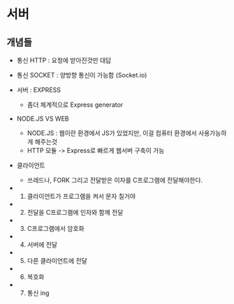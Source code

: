 # 서버


## 개념들 

- 통신 HTTP : 요청에 받아진것만 대답 
- 통신 SOCKET : 양방향 통신이 가능함 (Socket.io)


- 서버 : EXPRESS
  - 좀더 체계적으로 Express generator 
- NODE.JS VS WEB  
    - NODE.JS : 웹이란 환경에서 JS가 있었지만, 이걸 컴퓨터 환경에서 사용가능하게 해주는것
    - HTTP 모듈 -> Express로 빠르게 웹서버 구축이 가능

- 클라이언트
  - 쓰레드나, FORK 그리고 전달받은 이자를 C프로그램에 전달해야한다.

- 1. 클라이언트가 프로그램을 켜서 문자 칠거야
- 2. 전달을 C프로그램에 인자와 함께 전달
- 3. C프로그램에서 암호화
- 4. 서버에 전달
- 5. 다른 클라이언트에 전달
- 6. 복호화
- 7. 통신 ing
